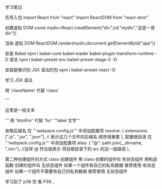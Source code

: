 学习笔记

先导入包
import React from "react"
import ReactDOM from "react-dom"

创建虚拟 DOM
const mydiv=React.creatElement("div",{id:"mydiv","这是一哥 div"})

渲染 虚拟 DOM
ReactDOM.rander(mydiv,document.getElementById("app"))

安装 Babel
npm i babel-core babel-loader babel-plugin-transform-runtime -D
语法
npm i babel-preset-env babel-preset-stage-0 -D

安装能够识别 JSX 语法的包
npm i babel-preset-react -D

学习 JSX 语法

用 'className' 代替 'class'

'''<p className="myp">这里是一段文本</p>'''
用 'htmlFor' 代替 'for'
'''<label htmlFor="ddd">label 文字</label>'''

省略后缀名
在 '''webpack.config.js''' 中添加配置项
resolve: {
extensions: [".js", ".jsx", ".json"], // 表示这几个文件的后缀名 顺序很重要
},
配置根目录
在 '''webpack.config.js''' 中添加配置项
alias: {
"@": path.join(\_\_dirname, "./src"), //这样 @ 符合就表示 项目根目录下的 src 的这一层路径
},

第二种创建组件的方式
class 创建组件
用 class 创建的组件叫 有状态组件
用构造函数 创建的组件叫 无状态组件
如果一个组件有自己的私有数据 推荐使用 有状态组件
如果一个组件不需要有自己的私有数据 推荐使用 无状态组件

学习到了 p38 完
看 P39...

